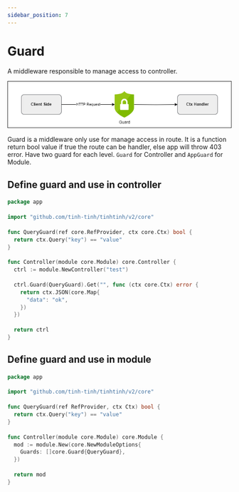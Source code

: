 ```yaml
---
sidebar_position: 7
---
```


# Guard

A middleware responsible to manage access to controller.

![guard](./img/guard.png)

Guard is a middleware only use for manage access in route. It is a function return bool value if true the route can be handler, else app will throw 403 error. Have two guard for each level. `Guard` for Controller and `AppGuard` for Module.

## Define guard and use in controller

```go
package app

import "github.com/tinh-tinh/tinhtinh/v2/core"

func QueryGuard(ref core.RefProvider, ctx core.Ctx) bool {
  return ctx.Query("key") == "value"
}

func Controller(module core.Module) core.Controller {
  ctrl := module.NewController("test")
  
  ctrl.Guard(QueryGuard).Get("", func (ctx core.Ctx) error {
    return ctx.JSON(core.Map{
      "data": "ok",
    })
  })
  
  return ctrl
}
```

## Define guard and use in module

```go
package app

import "github.com/tinh-tinh/tinhtinh/v2/core"

func QueryGuard(ref RefProvider, ctx Ctx) bool {
  return ctx.Query("key") == "value"
}

func Controller(module core.Module) core.Module {
  mod := module.New(core.NewModuleOptions{
    Guards: []core.Guard{QueryGuard},
  })
  
  return mod
}
```